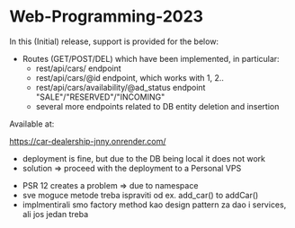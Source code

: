 # Web-Programming-2023

In this (Initial) release, support is provided for the below: 
- Routes (GET/POST/DEL) which have been implemented, in particular:
    - rest/api/cars/ endpoint
    - rest/api/cars/@id endpoint, which works with 1, 2..
    - rest/api/cars/availability/@ad_status endpoint "SALE"/"RESERVED"/"INCOMING"
    + several more endpoints related to DB entity deletion and insertion

Available at:

https://car-dealership-jnny.onrender.com/

- deployment is fine, but due to the DB being local it does not work 
- solution => proceed with the deployment to a Personal VPS


 + PSR 12 creates a problem => due to namespace
 + sve moguce metode treba ispraviti od ex. add_car() to addCar()
 + implmentirali smo factory method kao design pattern za dao i services, ali jos jedan treba
 
